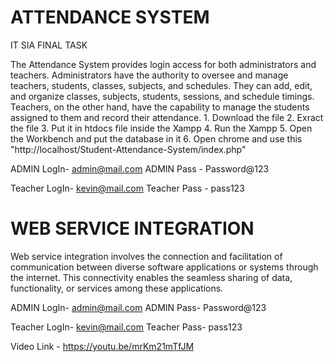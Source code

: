# ATTENDANCE SYSTEM
IT SIA FINAL TASK

The Attendance System provides login access for both administrators and teachers. Administrators have the authority to oversee and manage teachers, students, classes, subjects, and schedules. They can add, edit, and organize classes, subjects, students, sessions, and schedule timings. Teachers, on the other hand, have the capability to manage the students assigned to them and record their attendance.
            1. Download the file
            2. Exract the file
            3. Put it in htdocs file inside the Xampp
            4. Run the Xampp
            5. Open the Workbench and put the database in it
            6. Open chrome and use this "http://localhost/Student-Attendance-System/index.php"

ADMIN LogIn- admin@mail.com ADMIN Pass - Password@123

Teacher LogIn- kevin@mail.com Teacher Pass - pass123

# WEB SERVICE INTEGRATION

Web service integration involves the connection and facilitation of communication between diverse software applications or systems through the internet. This connectivity enables the seamless sharing of data, functionality, or services among these applications.

ADMIN LogIn- admin@mail.com ADMIN Pass- Password@123

Teacher LogIn- kevin@mail.com Teacher Pass- pass123

Video Link - https://youtu.be/mrKm21mTfJM
